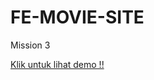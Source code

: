 # FE-MOVIE-SITE

Mission 3

[Klik untuk lihat demo !!](https://ceremonyonthehill.github.io/FE-MOVIE-SITE/)

